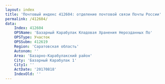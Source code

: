 ```yaml
---
layout: index
title: 'Почтовый индекс 412604: отделение почтовой связи Почты России'
permalink: /412604/
data:
    Index: 412604
    OPSName: 'Базарный Карабулак Кладовая Хранения Нерозданных По'
    OPSType: Участок
    OPSSubm: 412619
    Region: 'Саратовская область'
    Autonom: ''
    Area: 'Базарно-Карабулакский район'
    City: 'Базарный Карабулак 1'
    City1: ''
    ActDate: '20170818'
    IndexOld: ''
---
```

